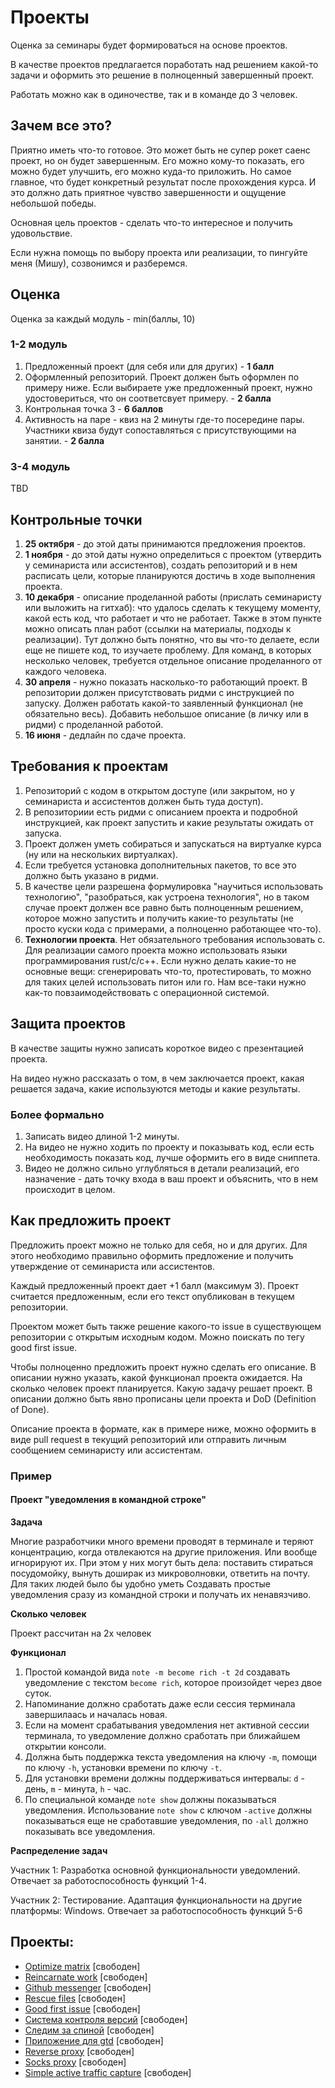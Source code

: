 # Проекты

Оценка за семинары будет формироваться на основе проектов.

В качестве проектов предлагается поработать над решением какой-то задачи и оформить это решение в полноценный завершенный проект.

Работать можно как в одиночестве, так и в команде до 3 человек.

## Зачем все это?

Приятно иметь что-то готовое. Это может быть не супер рокет саенс проект, но он будет завершенным. Его можно кому-то показать,
его можно будет улучшить, его можно куда-то приложить. Но самое главное, что будет конкретный результат после прохождения курса. И это должно дать приятное чувство завершенности и ощущение небольшой победы.

Основная цель проектов - сделать что-то интересное и получить удовольствие.

Если нужна помощь по выбору проекта или реализации, то пингуйте меня (Мишу), созвонимся и разберемся.

## Оценка

Оценка за каждый модуль - min(баллы, 10)

### 1-2 модуль

1. Предложенный проект (для себя или для других) - **1 балл**
2. Оформленный репозиторий. Проект должен быть оформлен по примеру ниже. Если выбираете уже предложенный проект, нужно удостовериться, что он соответсвует примеру. - **2 балла**
3. Контрольная точка 3 - **6 баллов**
4. Активность на паре - квиз на 2 минуты где-то посередине пары. Участники квиза будут сопоставляться с присутствующими на занятии. - **2 балла**

### 3-4 модуль

TBD

## Контрольные точки

1. **25 октября** - до этой даты принимаются предложения проектов.
2. **1 ноября** - до этой даты нужно определиться с проектом (утвердить у семинариста или ассистентов), создать репозиторий и в нем расписать цели, которые планируются достичь в ходе выполнения проекта.
3. **10 декабря** - описание проделанной работы (прислать семинаристу или выложить на гитхаб): что удалось сделать к текущему моменту, какой есть код, что работает и что не работает. Также в этом пункте можно описать план работ (ссылки на материалы, подходы к реализации). Тут должно быть понятно, что вы что-то делаете, если еще не пишете код, то изучаете проблему. Для команд, в которых несколько человек, требуется отдельное описание проделанного от каждого человека.
4. **30 апреля** - нужно показать насколько-то работающий проект. В репозитории должен присутствовать ридми с инструкцией по запуску. Должен работать какой-то заявленный функционал (не обязательно весь). Добавить небольшое описание (в личку или в ридми) с проделанной работой.
5. **16 июня** - дедлайн по сдаче проекта.


## Требования к проектам

1. Репозиторий с кодом в открытом доступе (или закрытом, но у семинариста и ассистентов должен быть туда доступ).
2. В репозиториии есть ридми с описанием проекта и подробной инструкцией, как проект запустить и какие результаты ожидать от запуска.
3. Проект должен уметь собираться и запускаться на виртуалке курса (ну или на нескольких виртуалках).
4. Если требуется установка дополнительных пакетов, то все это должно быть указано в ридми.
5. В качестве цели разрешена формулировка "научиться использовать технологию", "разобраться, как устроена технология", но в таком случае проект должен все равно быть полноценным решением, которое можно запустить и получить какие-то результаты (не просто куски кода с примерами, а полноценно работающее что-то).
6. **Технологии проекта**. Нет обязательного требования использовать c. Для реализации самого проекта можно использовать языки программирования rust/c/c++. Если нужно делать какие-то не основные вещи: сгенерировать что-то, протестировать, то можно для таких целей использовать питон или го. Нам все-таки нужно как-то повзаимодействовать с операционной системой.

## Защита проектов

В качестве защиты нужно записать короткое видео с презентацией проекта.

На видео нужно рассказать о том, в чем заключается проект, какая решается задача, какие используются методы и какие результаты.

### Более формально

1. Записать видео длиной 1-2 минуты.
2. На видео не нужно ходить по проекту и показывать код, если есть необходимость показать код, лучше оформить его в виде сниппета.
3. Видео не должно сильно углубляться в детали реализаций, его назначение - дать точку входа в ваш проект и объяснить, что в нем происходит в целом.

## Как предложить проект

Предложить проект можно не только для себя, но и для других. Для этого необходимо правильно оформить предложение и получить утверждение от семинариста или ассистентов.

Каждый предложенный проект дает +1 балл (максимум 3). Проект считается предложенным, если его текст опубликован в текущем репозитории.

Проектом может быть также решение какого-то issue в существующем репозитории с открытым исходным кодом. Можно поискать по тегу good first issue.

Чтобы полноценно предложить проект нужно сделать его описание. В описании нужно указать, какой функционал проекта ожидается. На сколько человек проект планируется. Какую задачу решает проект. В описании должно быть явно прописаны цели проекта и DoD (Definition of Done).

Описание проекта в формате, как в примере ниже, можно оформить в виде pull request в текущий репозиторий или отправить личным сообщением семинаристу или ассистентам.


### Пример

#### Проект "уведомления в командной строке"

**Задача**

Многие разработчики много времени проводят в терминале и теряют концентрацию, когда отвлекаются на другие приложения. Или вообще игнорируют их.
При этом у них могут быть дела: поставить стираться посудомойку, вынуть доширак из микроволновки, ответить на почту. Для таких людей было бы удобно уметь
Создавать простые уведомления сразу из командной строки и получать их ненавязчиво.

**Сколько человек**

Проект рассчитан на 2х человек

**Функционал**

1. Простой командой вида `note -m become rich -t 2d` создавать уведомление с текстом `become rich`, которое произойдет через двое суток.
2. Напоминание должно сработать даже если сессия терминала завершилаась и началась новая.
3. Если на момент срабатывания уведомления нет активной сессии терминала, то уведомление должно сработать при ближайшем открытии консоли.
4. Должна быть поддержка текста уведомления на ключу `-m`, помощи по ключу `-h`, установки времени по ключу `-t`.
5. Для установки времени должны поддерживаться интервалы: `d` - день, `m` - минута, `h` - час.
6. По специальной команде `note show` должны показываться уведомления. Использование `note show` с ключом `-active` должны показываться еще не сработавшие уведомления, по `-all` должно показывать все уведомления.

**Распределение задач**

Участник 1:
Разработка основной функциональности уведомлений.
Отвечает за работоспособность функций 1-4.

Участник 2:
Тестирование. Адаптация функциональности на другие платформы: Windows.
Отвечает за работоспособность функций 5-6


## Проекты:

- [Optimize matrix](project_optimize_matrix.md) [свободен]
- [Reincarnate work](project_reincarnate_work.md) [свободен]
- [Github messenger](raw_projects.md) [свободен]
- [Rescue files](raw_projects.md) [свободен]
- [Good first issue](raw_projects.md) [свободен]
- [Система контроля версий](project_vcs.md) [свободен]
- [Следим за спиной](project_watch_your_posture.md) [свободен]
- [Приложение для gtd](project_gtd.md) [свободен]
- [Reverse proxy](project_reverse_proxy.md) [свободен]
- [Socks proxy](project_socks_proxy) [свободен]
- [Simple active traffic capture](project_simple_active_traffic_capture.md) [свободен]


